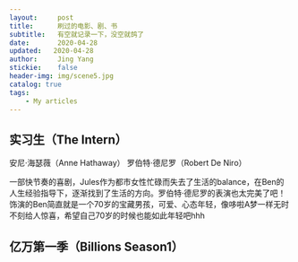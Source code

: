 ```yaml
---
layout:     post
title:      刷过的电影、剧、书
subtitle:   有空就记录一下，没空就鸽了
date:       2020-04-28
updated:   2020-04-28
author:     Jing Yang
stickie:    false
header-img: img/scene5.jpg
catalog: true
tags:
    - My articles
---
```


## 实习生（The Intern）

安尼·海瑟薇（Anne Hathaway） 罗伯特·德尼罗（Robert De Niro）

一部快节奏的喜剧，Jules作为都市女性忙碌而失去了生活的balance，在Ben的人生经验指导下，逐渐找到了生活的方向。罗伯特·德尼罗的表演也太完美了吧！饰演的Ben简直就是一个70岁的宝藏男孩，可爱、心态年轻，像哆啦A梦一样无时不刻给人惊喜，希望自己70岁的时候也能如此年轻吧hhh



## 亿万第一季（Billions Season1）



